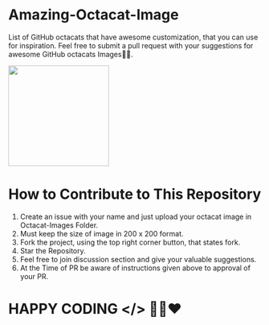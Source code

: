 # Amazing-Octacat-Image

 List of GitHub octacats that have awesome customization, that you can use for inspiration.
 Feel free to submit a pull request with your suggestions for awesome GitHub octacats Images👨‍💻.
 
 <img src="https://myoctocat.com/assets/images/octocats/octocat-25.png" height="200" weight="200"/>  
 
 
 
 
 # How to Contribute to This Repository
 
 1. Create an issue with your name and just upload your octacat image in Octacat-Images Folder.
 2. Must keep the size of image in 200 x 200 format.
 3. Fork the project, using the top right corner button, that states fork.
 4. Star the Repository.
 5. Feel free to join discussion section and give your valuable suggestions.
 6. At the Time of PR be aware of instructions given above to approval of your PR.
 
 # HAPPY CODING </> 👨‍💻❤️

